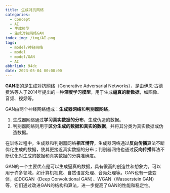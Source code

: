 ```yaml
---
title: 生成对抗网络
categories:
  - Concept
  - AI
  - 生成模型
  - 生成对抗网络GAN
index_img: /img/AI.png
tags:
  - model/神经网络
  - model
  - model/GAN
  - AI
abbrlink: 94dc
date: 2023-05-04 00:00:00
---
```


**GAN**指的是生成对抗网络（Generative Adversarial Networks），是由伊恩·古德费洛等人于2014年提出的一种**深度学习模型**，用于生成**逼真的新数据**，如图像、音频、视频等。

GAN由两个神经网络组成：**生成器网络**和**判别器网络**。

1. 生成器网络通过**学习真实数据的分布**，生成伪造的数据。
2. 判别器网络则用于**区分生成的数据和真实的数据**，并将其分类为真实数据或伪造数据。

在训练过程中，生成器和判别器网络**相互博弈**，生成器网络通过**反向传播**算法不断优化生成的数据，使其更接近真实数据的分布；判别器网络也通过**反向传播**算法不断优化对生成的数据和真实数据的分类准确度。

GAN的一个主要优点是可以生成逼真的数据，具有很高的创造性和想象力，可以用于许多领域，如计算机视觉、自然语言处理、音频处理等。GAN也有一些变体，如DCGAN（Deep Convolutional GAN）、WGAN（Wasserstein GAN）等，它们通过改进GAN的结构和算法，进一步提高了GAN的性能和稳定性。
